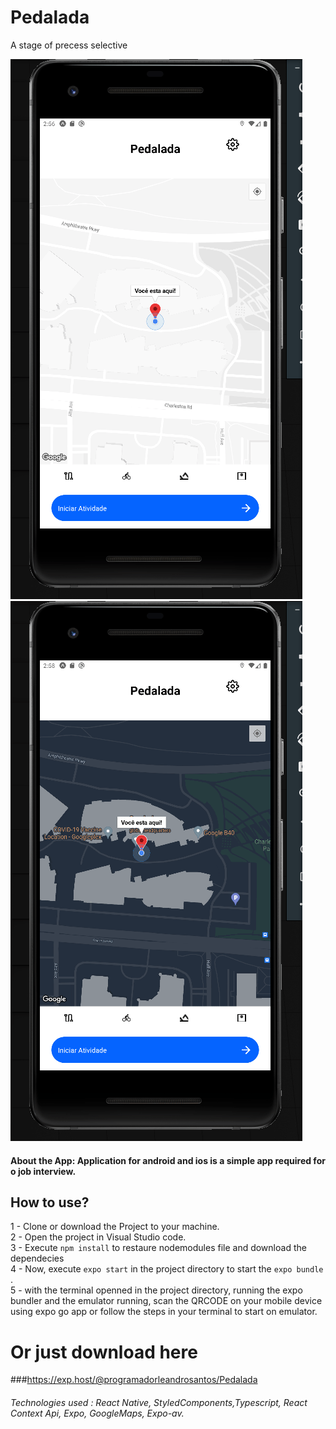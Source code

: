 # Pedalada
A stage of precess selective

![Pedalada](https://github.com/ProgramadorLeandroSantos/Pedalada/blob/main/assets/lightmap.gif)
![Pedalada](https://github.com/ProgramadorLeandroSantos/Pedalada/blob/main/assets/darkmap.gif)
#### About the App: Application for android and ios is a simple app required for o job interview.

## How to use?

1 - Clone or download the Project to your machine.<br/>
2 - Open the project in Visual Studio code.<br/>
3 - Execute `npm install` to restaure nodemodules file and download the dependecies <br/>
4 - Now, execute ` expo start
` in the project directory to start the `expo bundle` . <br/>
5 - with the terminal openned in the project directory, running the  expo bundler and the emulator running, scan the QRCODE on your mobile device using expo go app or follow the steps in your terminal to start on emulator.

# Or just download here
###https://exp.host/@programadorleandrosantos/Pedalada

###### Technologies used : React Native, StyledComponents,Typescript, React Context Api, Expo, GoogleMaps, Expo-av.

